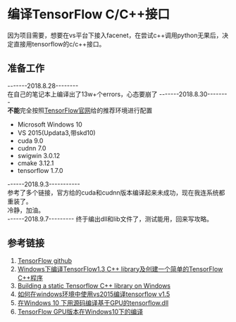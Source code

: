 # 编译TensorFlow C/C++接口
因为项目需要，想要在vs平台下接入facenet，在尝试c++调用python无果后，决定直接用tensorflow的c/c++接口。 
## 准备工作
-------2018.8.28--------  
在自己的笔记本上编译出了13w+个errors，心态要崩了 
-------2018.8.30--------  
**不能**完全按照[TensorFlow官网](https://github.com/tensorflow/tensorflow/tree/master/tensorflow/contrib/cmake)给的推荐环境进行配置 
 * Microsoft Windows 10
 * VS 2015(Updata3,带skd10)
 * cuda 9.0
 * cudnn 7.0
 * swigwin 3.0.12
 * cmake 3.12.1
 * tensorflow 1.7.0  
 
 ------2018.9.3-----------  
 参考了多个链接，官方给的cuda和cudnn版本编译起来未成功，现在我连系统都重装了。  
 冷静，加油。  
 ------2018.9.7---------
 终于编出dll和lib文件了，测试能用，回来写攻略。
## 参考链接
1. [TensorFlow github](https://github.com/tensorflow/tensorflow/tree/master/tensorflow/contrib/cmake)
2. [Windows下编译TensorFlow1.3 C++ library及创建一个简单的TensorFlow C++程序](https://blog.csdn.net/jacke121/article/details/80411437)
3. [Building a static Tensorflow C++ library on Windows](https://joe-antognini.github.io/machine-learning/build-windows-tf)
4. [如何在windows环境中使用vs2015编译tensorflow v1.5](https://blog.csdn.net/h8832077/article/details/78988488)
5. [在Windows 10 下用源码编译基于GPU的tensorflow.dll](https://zhuanlan.zhihu.com/p/29029860)
6. [TensorFlow GPU版本在Windows10下的编译](https://zhuanlan.zhihu.com/p/34942873)

